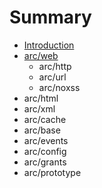 # Summary

* [Introduction](README.md)
* [arc/web](chapter1.md)
   * arc/http
   * arc/url
   * arc/noxss
* arc/html
* arc/xml
* arc/cache
* arc/base
* arc/events
* arc/config
* arc/grants
* arc/prototype

